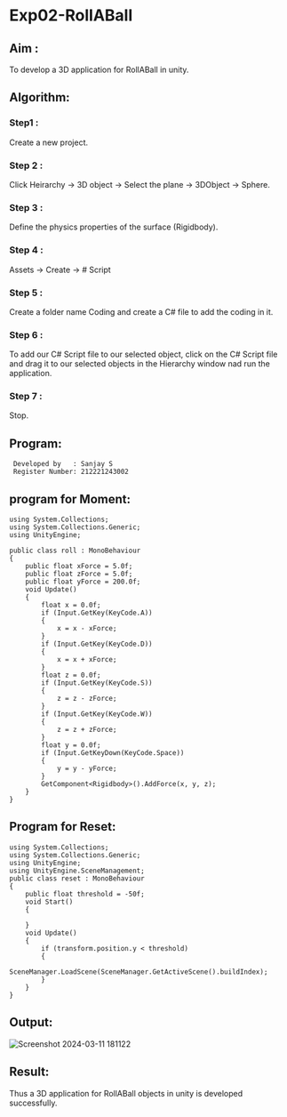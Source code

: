 # Exp02-RollABall
## Aim :
To develop a 3D application for RollABall in unity.
## Algorithm:
### Step1 :
Create a new project.

### Step 2 :
Click Heirarchy -> 3D object -> Select the plane -> 3DObject -> Sphere.

### Step 3 :
Define the physics properties of the surface (Rigidbody).

### Step 4 :
Assets -> Create -> # Script

### Step 5 :
Create a folder name Coding and create a C# file to add the coding in it.

### Step 6 :
To add our C# Script file to our selected object, click on the C# Script file and drag it to our selected objects in the Hierarchy window nad run the application.

### Step 7 :
Stop.

## Program:
```
 Developed by   : Sanjay S
 Register Number: 212221243002
```
## program for Moment:
```
using System.Collections;
using System.Collections.Generic;
using UnityEngine;

public class roll : MonoBehaviour
{
    public float xForce = 5.0f;
    public float zForce = 5.0f;
    public float yForce = 200.0f;
    void Update()
    {
        float x = 0.0f;
        if (Input.GetKey(KeyCode.A))
        {
            x = x - xForce;
        }
        if (Input.GetKey(KeyCode.D))
        {
            x = x + xForce;
        }
        float z = 0.0f;
        if (Input.GetKey(KeyCode.S))
        {
            z = z - zForce;
        }
        if (Input.GetKey(KeyCode.W))
        {
            z = z + zForce;
        }
        float y = 0.0f;
        if (Input.GetKeyDown(KeyCode.Space))
        {
            y = y - yForce;
        }
        GetComponent<Rigidbody>().AddForce(x, y, z);
    }
}
```
## Program for Reset:
```
using System.Collections;
using System.Collections.Generic;
using UnityEngine;
using UnityEngine.SceneManagement;
public class reset : MonoBehaviour
{
    public float threshold = -50f;
    void Start()
    {

    }
    void Update()
    {
        if (transform.position.y < threshold)
        {
            SceneManager.LoadScene(SceneManager.GetActiveScene().buildIndex);
        }
    }
}
```
## Output:
![Screenshot 2024-03-11 181122](https://github.com/sanjay5656/Exp02-RollABall/assets/115128955/201d4c99-0efe-4b5d-a864-6dcac55577a1)

## Result:
Thus a 3D application for RollABall objects in unity is developed successfully.
